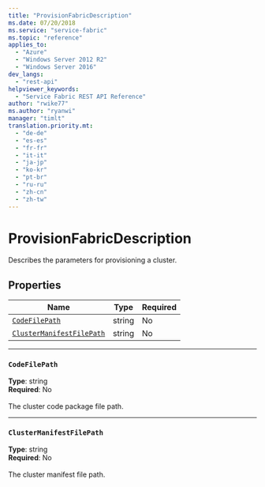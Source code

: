 ```yaml
---
title: "ProvisionFabricDescription"
ms.date: 07/20/2018
ms.service: "service-fabric"
ms.topic: "reference"
applies_to: 
  - "Azure"
  - "Windows Server 2012 R2"
  - "Windows Server 2016"
dev_langs: 
  - "rest-api"
helpviewer_keywords: 
  - "Service Fabric REST API Reference"
author: "rwike77"
ms.author: "ryanwi"
manager: "timlt"
translation.priority.mt: 
  - "de-de"
  - "es-es"
  - "fr-fr"
  - "it-it"
  - "ja-jp"
  - "ko-kr"
  - "pt-br"
  - "ru-ru"
  - "zh-cn"
  - "zh-tw"
---
```

# ProvisionFabricDescription

Describes the parameters for provisioning a cluster.

## Properties
| Name | Type | Required |
| --- | --- | --- |
| [`CodeFilePath`](#codefilepath) | string | No |
| [`ClusterManifestFilePath`](#clustermanifestfilepath) | string | No |

____
### `CodeFilePath`
__Type__: string <br/>
__Required__: No<br/>
<br/>
The cluster code package file path.

____
### `ClusterManifestFilePath`
__Type__: string <br/>
__Required__: No<br/>
<br/>
The cluster manifest file path.

